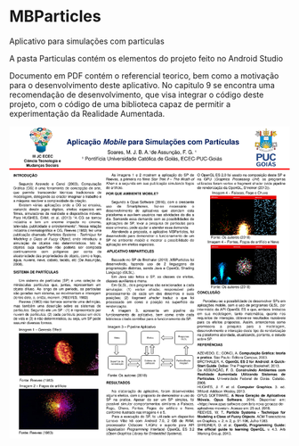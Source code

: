 # MBParticles
Aplicativo para simulações com particulas

A pasta Particulas contém os elementos do projeto feito no Android Studio

Documento em PDF contém o referencial teorico, bem como a motivação para o desenvolvimento deste aplicativo.
No capitulo 9 se encontra uma recomendação de desenvolvimento, que visa integrar o código deste projeto, com o código
de uma biblioteca capaz de permitir a experimentação da Realidade Aumentada.

![alt text](https://github.com/mauriciobenigno/MBParticles/blob/master/banner.jpg)
